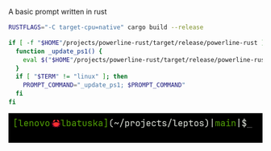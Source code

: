 A basic prompt written in rust

```bash
RUSTFLAGS="-C target-cpu=native" cargo build --release
```

```bash
if [ -f "$HOME"/projects/powerline-rust/target/release/powerline-rust ]; then
  function _update_ps1() {
    eval $("$HOME"/projects/powerline-rust/target/release/powerline-rust $?)
  }
  if [ "$TERM" != "linux" ]; then
    PROMPT_COMMAND="_update_ps1; $PROMPT_COMMAND"
  fi
fi
```

![screenshot](scrn.png)
